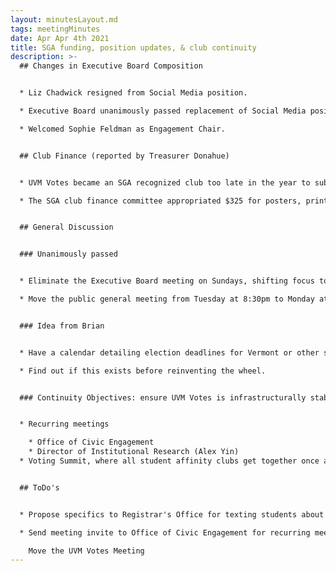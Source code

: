 ```yaml
---
layout: minutesLayout.md
tags: meetingMinutes
date: Apr Apr 4th 2021
title: SGA funding, position updates, & club continuity
description: >-
  ## Changes in Executive Board Composition


  * Liz Chadwick resigned from Social Media position.

  * Executive Board unanimously passed replacement of Social Media position with Engagement. This was done to emphasize a focus on recruitment and engagement efforts as a strategy rather than any specialty in modes of outreach, such as social media or graphic design. Members can contribute in those ways, but they'll be supervised by the Engagement Chair.

  * Welcomed Sophie Feldman as Engagement Chair.


  ## Club Finance (reported by Treasurer Donahue)


  * UVM Votes became an SGA recognized club too late in the year to submit a finance request for the following year. This means we'll have to rely on "supplemental funding requests" until the next fiscal cycle.

  * The SGA club finance committee appropriated $325 for posters, printing, and a Canva subscription. We may throw some of this funding at a Constant Contact subscription to create better email content.


  ## General Discussion


  ### Unanimously passed


  * Eliminate the Executive Board meeting on Sundays, shifting focus to the general, public facing meeting.

  * Move the public general meeting from Tuesday at 8:30pm to Monday at 8:00pm. This gives the general meetings more drive, creating meaningful openings for new students to get involved with ongoing projects, rather than being the exclusively presentational content of past meetings.


  ### Idea from Brian


  * Have a calendar detailing election deadlines for Vermont or other states which many students from UVM hail from (see Office of Institutional Research data). Have toggles for federal and state levels.

  * Find out if this exists before reinventing the wheel.


  ### Continuity Objectives: ensure UVM Votes is infrastructurally stable.


  * Recurring meetings

    * Office of Civic Engagement
    * Director of Institutional Research (Alex Yin)
  * Voting Summit, where all student affinity clubs get together once a year to talk about voter turnout and brainstorm collaboration. What do they need? What can they do?


  ## ToDo's


  * Propose specifics to Registrar's Office for texting students about voting.

  * Send meeting invite to Office of Civic Engagement for recurring meetings held on twice monthly basis.

    Move the UVM Votes Meeting
---
```

